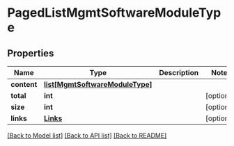 # PagedListMgmtSoftwareModuleType

## Properties
Name | Type | Description | Notes
------------ | ------------- | ------------- | -------------
**content** | [**list[MgmtSoftwareModuleType]**](MgmtSoftwareModuleType.md) |  | 
**total** | **int** |  | [optional] 
**size** | **int** |  | [optional] 
**links** | [**Links**](Links.md) |  | [optional] 

[[Back to Model list]](../README.md#documentation-for-models) [[Back to API list]](../README.md#documentation-for-api-endpoints) [[Back to README]](../README.md)

